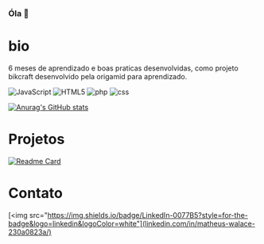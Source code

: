 ### Óla 👋

# bio

6 meses de aprendizado e boas praticas desenvolvidas, como projeto bikcraft desenvolvido pela origamid para aprendizado.

![JavaScript](https://img.shields.io/badge/JavaScript-323330?style=for-the-badge&logo=javascript&logoColor=F7DF1E)
![HTML5](https://img.shields.io/badge/HTML5-E34F26?style=for-the-badge&logo=html5&logoColor=white)
![php](https://img.shields.io/badge/PHP-777BB4?style=for-the-badge&logo=php&logoColor=white)
![css](https://img.shields.io/badge/CSS3-1572B6?style=for-the-badge&logo=css3&logoColor=white)

[![Anurag's GitHub stats](https://github-readme-stats.vercel.app/api?username=MatheusDesenvolvedor&theme=dark)](https://github.com/anuraghazra/github-readme-stats)

# Projetos 

[![Readme Card](https://github-readme-stats.vercel.app/api/pin/?username=MatheusDesenvolvedor&repo=bikcraft)](https://github.com/anuraghazra/github-readme-stats)

# Contato

[<img src="https://img.shields.io/badge/LinkedIn-0077B5?style=for-the-badge&logo=linkedin&logoColor=white"](linkedin.com/in/matheus-walace-230a0823a/)

